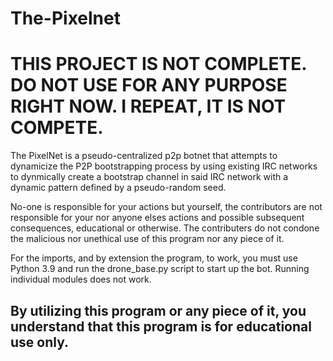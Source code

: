 # The-Pixelnet

# THIS PROJECT IS **NOT** COMPLETE. DO NOT USE FOR ANY PURPOSE RIGHT NOW. I REPEAT, IT IS **NOT** COMPETE.

The PixelNet is a pseudo-centralized p2p botnet that attempts to dynamicize the P2P bootstrapping process by using existing IRC networks to dynmically create a bootstrap channel in said IRC network with a dynamic pattern defined by a pseudo-random seed.

No-one is responsible for your actions but yourself, the contributors are not responsible for your nor anyone elses actions and possible subsequent consequences, educational or otherwise. The contributers do not condone the malicious nor unethical use of this program nor any piece of it. 

For the imports, and by extension the program, to work, you must use Python 3.9 and run the drone_base.py script to start up the bot. Running individual modules does not work.
## By utilizing this program or any piece of it, you understand that this program is for educational use only.
